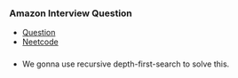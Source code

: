 ### Amazon Interview Question
* [Question](https://leetcode.com/problems/subtree-of-another-tree/)
* [Neetcode](https://www.youtube.com/watch?v=E36O5SWp-LE)


### 
* We gonna use recursive depth-first-search to solve this.